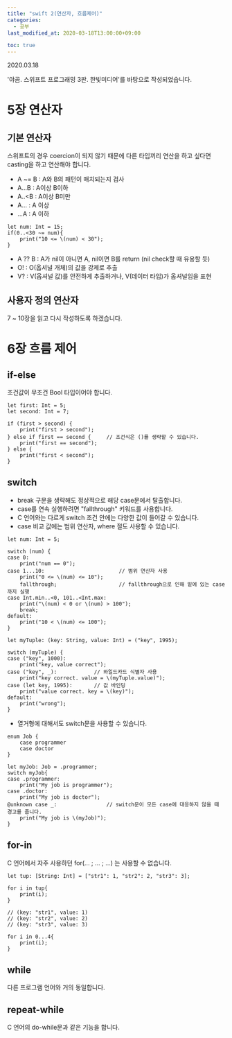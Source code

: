 ```yaml
---
title: "swift 2(연산자, 흐름제어)"
categories: 
  - 공부
last_modified_at: 2020-03-18T13:00:00+09:00

toc: true 
---
```

2020.03.18

'야곰. 스위프트 프로그래밍 3판. 한빛미디어'를 바탕으로 작성되었습니다.


# 5장 연산자

## 기본 연산자

스위프트의 경우 coercion이 되지 않기 때문에 다른 타입끼리 연산을 하고 싶다면 casting을 하고 연산해야 합니다.
* A ~= B : A와 B의 패턴이 매치되는지 검사
* A...B : A이상 B이하
* A..<B : A이상 B미만
* A... : A 이상
* ...A : A 이하

```
let num: Int = 15;
if(0..<30 ~= num){
    print("10 <= \(num) < 30");
}
```

* A ?? B : A가 nil이 아니면 A, nil이면 B를 return (nil check할 때 유용할 듯)
* O! : O(옵셔널 개체)의 값을 강제로 추출
* V? : V(옵셔널 값)를 안전하게 추출하거나, V(데이터 타입)가 옵셔널임을 표현

## 사용자 정의 연산자
7 ~ 10장을 읽고 다시 작성하도록 하겠습니다.


# 6장 흐름 제어

## if-else
조건값이 무조건 Bool 타입이어야 합니다.
```
let first: Int = 5;
let second: Int = 7;

if (first > second) {
    print("first > second");
} else if first == second {     // 조건식은 ()를 생략할 수 있습니다.
    print("first == second");
} else {
    print("first < second");
}
```

## switch
* break 구문을 생략해도 정상적으로 해당 case문에서 탈출합니다.
* case를 연속 실행하려면 "fallthrough" 키워드를 사용합니다.
* C 언어와는 다르게 switch 조건 안에는 다양한 값이 들어갈 수 있습니다.
* case 비교 값에는 범위 연산자, where 절도 사용할 수 있습니다.
```
let num: Int = 5;

switch (num) {
case 0:
    print("num == 0");
case 1...10:                        // 범위 연산자 사용
    print("0 <= \(num) <= 10");
    fallthrough;                    // fallthrough으로 인해 밑에 있는 case까지 실행
case Int.min..<0, 101..<Int.max:
    print("\(num) < 0 or \(num) > 100");
    break;
default:
    print("10 < \(num) <= 100");
}
```

```
let myTuple: (key: String, value: Int) = ("key", 1995);

switch (myTuple) {
case ("key", 1000):
    print("key, value correct");
case ("key", _):            // 와일드카드 식별자 사용
    print("key correct. value = \(myTuple.value)");
case (let key, 1995):       // 값 바인딩
    print("value correct. key = \(key)");
default:
    print("wrong");
}
```
* 열거형에 대해서도 switch문을 사용할 수 있습니다.
```
enum Job {
    case programmer
    case doctor
}

let myJob: Job = .programmer;
switch myJob{
case .programmer:
    print("My job is programmer");
case .doctor:
    print("My job is doctor");
@unknown case _:                // switch문이 모든 case에 대응하지 않을 때 경고를 줍니다. 
    print("My job is \(myJob)");
}
```

## for-in
C 언어에서 자주 사용하던 for(... ; ... ; ...) 는 사용할 수 없습니다.
```
let tup: [String: Int] = ["str1": 1, "str2": 2, "str3": 3];

for i in tup{
    print(i);
}

// (key: "str1", value: 1)
// (key: "str2", value: 2)
// (key: "str3", value: 3)

for i in 0...4{
    print(i);
}
```
## while
다른 프로그램 언어와 거의 동일합니다.

## repeat-while
C 언어의 do-while문과 같은 기능을 합니다.
